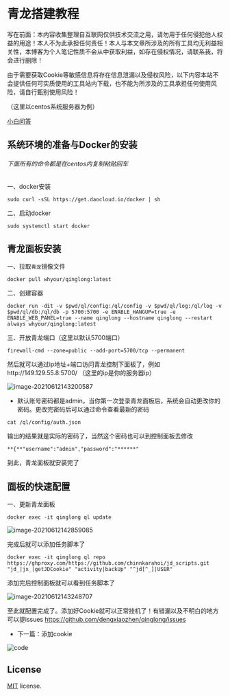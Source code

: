 # 青龙搭建教程

写在前面：本内容收集整理自互联网仅供技术交流之用，请勿用于任何侵犯他人权益的用途！本人不为此承担任何责任！本人与本文章所涉及的所有工具均无利益相关性，本博客为个人笔记性质不会从中获取利益，如存在侵权情况，请联系我，将会进行删除！

由于需要获取Cookie等敏感信息将存在信息泄漏以及侵权风险，以下内容本站不会提供任何可实质使用的工具站内下载，也不能为所涉及的工具承担任何使用风险，请自行甄别使用风险！

（这里以centos系统服务器为例）

[小白问答](https://github.com/dengxiaozhen/qinglong/blob/master/qa.md)

## 系统环境的准备与Docker的安装
###### 下面所有的命令都是在centos内复制粘贴回车

一、docker安装

```
sudo curl -sSL https://get.daocloud.io/docker | sh
```

二、启动docker


```
sudo systemctl start docker
```

## 青龙面板安装

一、拉取`青龙`镜像文件

```
docker pull whyour/qinglong:latest
```

二、创建容器

```
docker run -dit -v $pwd/ql/config:/ql/config -v $pwd/ql/log:/ql/log -v $pwd/ql/db:/ql/db -p 5700:5700 -e ENABLE_HANGUP=true -e ENABLE_WEB_PANEL=true --name qinglong --hostname qinglong --restart always whyour/qinglong:latest
```

三、开放青龙端口（这里以默认5700端口）

```
firewall-cmd --zone=public --add-port=5700/tcp --permanent
```

然后就可以通过ip地址+端口访问青龙控制下面板了，例如http://149.129.55.8:5700/ （这里的ip是你的服务器ip）

![image-20210612143200587](https://tva1.sinaimg.cn/large/008i3skNgy1grfv2yyq79j31fc0u0jt4.jpg)

* 默认账号密码都是admin，当你第一次登录青龙面板后，系统会自动更改你的密码。更改完密码后可以通过命令查看最新的密码

```
cat /ql/config/auth.json
```

输出的结果就是实际的密码了，当然这个密码也可以到控制面板去修改

`**{**"username":"admin","password":"******"`

到此，青龙面板就安装完了

## 面板的快速配置

一、更新青龙面板

```
docker exec -it qinglong ql update
```

![image-20210612142859085](https://tva1.sinaimg.cn/large/008i3skNgy1grfv3814z1j30u00wwael.jpg)

完成后就可以添加任务脚本了

```
docker exec -it qinglong ql repo https://ghproxy.com/https://github.com/chinnkarahoi/jd_scripts.git "jd_|jx_|getJDCookie" "activity|backUp" "^jd[^_]|USER"
```

添加完后控制面板就可以看到任务脚本了

![image-20210612143248707](https://tva1.sinaimg.cn/large/008i3skNgy1grfv3hebk7j31fc0u0jwg.jpg)

至此就配置完成了。添加好Cookie就可以正常挂机了！有错漏以及不明白的地方可以提issues https://github.com/dengxiaozhen/qinglong/issues

* 下一篇：添加cookie

![code](https://tva1.sinaimg.cn/large/008i3skNgy1grfxrrrvqgj30u00u0776.jpg)

## License

[MIT](https://github.com/PanJiaChen/vue-admin-template/blob/master/LICENSE) license.

[小白问答]:https://github.com/dengxiaozhen/qinglong/blob/master/qa.md
